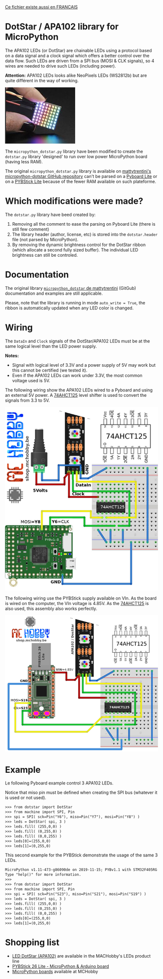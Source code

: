 [Ce fichier existe aussi en FRANCAIS](readme.md)

# DotStar / APA102 library for MicroPython

The APA102 LEDs (or DotStar) are chainable LEDs using a protocol based on a data signal and a clock signal which offers a better control over the data flow.
Such LEDs are driven from a SPI bus (MOSI & CLK signals), so 4 wires are needed to drive such LEDs (including power).

__Attention:__ APA102 LEDs looks alike NeoPixels LEDs (WS2812b) but are quite différent in the way of working.

![DotStar LED / APA102 LED example](docs/_static/dotstar-APA102.jpg)

The `micropython_dotstar.py` library have been modified to create the `dotstar.py` library 'designed' to run over low power MicroPython board (having less RAM).

The original `micropython_dotstar.py` library is available on [mattytrentini's micropython-dotstar GitHub repository](https://github.com/mattytrentini/micropython-dotstar) can't be
parsed on a [Pyboard Lite](https://shop.mchobby.be/fr/micropython/765-micro-python-pyboard-lite-3232100007659.html) or on a
[PYBStick Lite](https://shop.mchobby.be/fr/micropython/1830-pybstick-lite-26-micropython-et-arduino-3232100018303-garatronic.html) because of the fewer RAM available on such plateforme.

# Which modifications were made?
The `dotstar.py` library have beed created by:
1. Removing all the comment to ease the parsing on Pyboard Lite (there is still few comment)
2. The library header (author, license, etc) is stored into the `dotstar.header` file (not parsed by MicroPython).
3. By removing the dynamic brightness control for the DotStar ribbon (which allocate a second fully sized buffer). The individual LED brightness can still be controled.

# Documentation

The original library [`micropython_dotstar` de mattytrentini](https://github.com/mattytrentini/micropython-dotstar) (GitGub) documentation and examples are still applicable.

Please, note that the library is running in mode `auto_write = True`, the ribbon is automatically updated when any LED color is changed.

# Wiring

The `DataIn` and `Clock` signals of the DotStar/APA102 LEDs must be at the same logical level than the LED power supply.

__Notes:__
* Signal with logical level of 3.3V and a power supply of 5V may work but this cannot be certified (we tested it).
* Even if the APA102 LEDs can work under 3.3V, the most common voltage used is 5V.

The following wiring show the APA102 LEDs wired to a Pyboard and using an external 5V power. A [74AHCT125](https://shop.mchobby.be/fr/ci/1041-74ahct125-4x-level-shifter-3v-a-5v-3232100010413.html) level shifter is used to convert the signals from 3.3 to 5V.

![APA102 DotStar wired to Pyboard](docs/_static/dotstar-to-pyboard.jpg)

The following wiring use the PYBStick supply available on VIn. As the board is wired on the computer, the VIn voltage is 4.85V. As the [74AHCT125](https://shop.mchobby.be/fr/ci/1041-74ahct125-4x-level-shifter-3v-a-5v-3232100010413.html) is also used, this assembly also works perfectly.

![APA102 DotStar wired on PYBStick](docs/_static/dotstar-to-pybstick.jpg)

# Example

Le following Pyboard example control 3 APA102 LEDs.

Notice that miso pin must be defined when creating the SPI bus (whatever it is used or not used).

```
>>> from dotstar import DotStar
>>> from machine import SPI, Pin
>>> spi = SPI( sck=Pin("Y6"), miso=Pin("Y7"), mosi=Pin("Y8") )
>>> leds = DotStar( spi, 3 )
>>> leds.fill( (255,0,0) )
>>> leds.fill( (0,255,0) )
>>> leds.fill( (0,0,255) )
>>> leds[0]=(255,0,0)
>>> leds[1]=(0,255,0)
```

This second example for the PYBStick demonstrate the usage of the same 3 LEDs.

```
MicroPython v1.11-473-g86090de on 2019-11-15; PYBv1.1 with STM32F405RG
Type "help()" for more information.
>>>
>>> from dotstar import DotStar
>>> from machine import SPI, Pin
>>> spi = SPI( sck=Pin("S23"), miso=Pin("S21"), mosi=Pin("S19") )
>>> leds = DotStar( spi, 3 )
>>> leds.fill( (255,0,0) )
>>> leds.fill( (0,255,0) )
>>> leds.fill( (0,0,255) )
>>> leds[0]=(255,0,0)
>>> leds[1]=(0,255,0)
```

# Shopping list
* [LED DotStar (APA102)](https://shop.mchobby.be/fr/55-neopixels-et-dotstar) are available in the MACHobby's LEDs product line
* [PYBStick 26 Lite - MicroPython & Arduino board](https://shop.mchobby.be/fr/micropython/1830-pybstick-lite-26-micropython-et-arduino-3232100018303-garatronic.html)
* [MicroPython boards](https://shop.mchobby.be/fr/56-micropython) available at MCHobby
